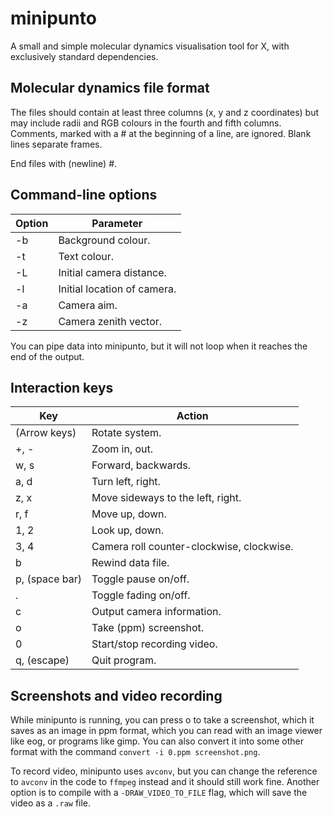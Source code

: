# minipunto

 A small and simple molecular dynamics visualisation tool for X, with
 exclusively standard dependencies.

## Molecular dynamics file format

The files should contain at least three columns
(x, y and z coordinates) but may include radii
and RGB colours in the fourth and fifth columns.
Comments, marked with a # at the  beginning of a
line, are ignored. Blank lines separate frames.

End files with (newline) #.

## Command-line options

| Option           |     Parameter               |
|------------------|-----------------------------|
| -b <RGB integer> | Background colour.          |
| -t <RGB integer> | Text colour.                |
| -L <x value>     | Initial camera distance.    |
| -l <x> <y> <z>   | Initial location of camera. |
| -a <x> <y> <z>   | Camera aim.                 |
| -z <x> <y> <z>   | Camera zenith vector.       |

You can pipe data into minipunto, but it will not loop when it
reaches the end of the output.

## Interaction keys

|     Key        |     Action                                |
|----------------|-------------------------------------------|
| (Arrow keys)   | Rotate system.                            |
| +, -           | Zoom in, out.                             |
| w, s           | Forward, backwards.                       |
| a, d           | Turn left, right.                         |
| z, x           | Move sideways to the left, right.         |
| r, f           | Move up, down.                            |
| 1, 2           | Look up, down.                            |
| 3, 4           | Camera roll counter-clockwise, clockwise. |
| b              | Rewind data file.                         |
| p, (space bar) | Toggle pause on/off.                      |
| .              | Toggle fading on/off.                     |
| c              | Output camera information.                |
| o              | Take (ppm) screenshot.                    |
| 0              | Start/stop recording video.               |
| q, (escape)    | Quit program.                             |

## Screenshots and video recording

While minipunto is running, you can press o to take a screenshot,
which it saves as an image in ppm format, which you can read with
an image viewer like eog, or programs like gimp. You can also
convert it into some other format with the command
``convert -i 0.ppm screenshot.png``.

To record video, minipunto uses ``avconv``, but you can change
the reference to ``avconv`` in the code to ``ffmpeg`` instead
and it should still work fine. Another option is to compile
with a ``-DRAW_VIDEO_TO_FILE`` flag, which will save the video
as a ``.raw`` file.
